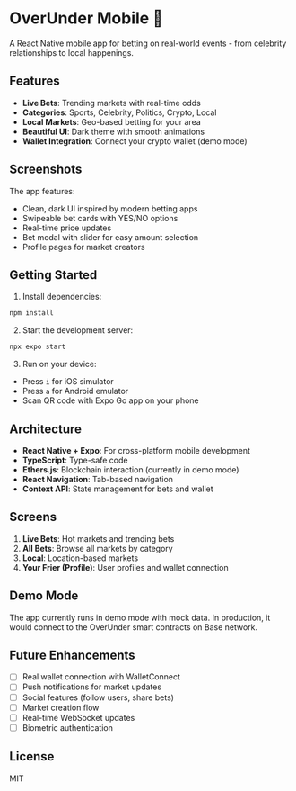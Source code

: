 # OverUnder Mobile 📱

A React Native mobile app for betting on real-world events - from celebrity relationships to local happenings.

## Features

- **Live Bets**: Trending markets with real-time odds
- **Categories**: Sports, Celebrity, Politics, Crypto, Local
- **Local Markets**: Geo-based betting for your area
- **Beautiful UI**: Dark theme with smooth animations
- **Wallet Integration**: Connect your crypto wallet (demo mode)

## Screenshots

The app features:
- Clean, dark UI inspired by modern betting apps
- Swipeable bet cards with YES/NO options
- Real-time price updates
- Bet modal with slider for easy amount selection
- Profile pages for market creators

## Getting Started

1. Install dependencies:
```bash
npm install
```

2. Start the development server:
```bash
npx expo start
```

3. Run on your device:
- Press `i` for iOS simulator
- Press `a` for Android emulator
- Scan QR code with Expo Go app on your phone

## Architecture

- **React Native + Expo**: For cross-platform mobile development
- **TypeScript**: Type-safe code
- **Ethers.js**: Blockchain interaction (currently in demo mode)
- **React Navigation**: Tab-based navigation
- **Context API**: State management for bets and wallet

## Screens

1. **Live Bets**: Hot markets and trending bets
2. **All Bets**: Browse all markets by category
3. **Local**: Location-based markets
4. **Your Frier (Profile)**: User profiles and wallet connection

## Demo Mode

The app currently runs in demo mode with mock data. In production, it would connect to the OverUnder smart contracts on Base network.

## Future Enhancements

- [ ] Real wallet connection with WalletConnect
- [ ] Push notifications for market updates
- [ ] Social features (follow users, share bets)
- [ ] Market creation flow
- [ ] Real-time WebSocket updates
- [ ] Biometric authentication

## License

MIT
